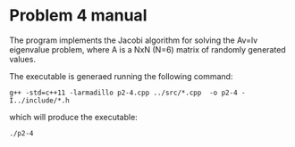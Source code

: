 
# Problem 4 manual

The program implements the Jacobi algorithm for solving the Av=lv eigenvalue problem, where A is a NxN (N=6) matrix of randomly generated values. 

The executable is generaed running the following command: 

`g++ -std=c++11 -larmadillo p2-4.cpp ../src/*.cpp  -o p2-4 -I../include/*.h `

which will produce the executable: 

`./p2-4`

